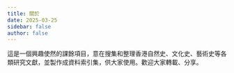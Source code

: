 ```yaml
---
title: 關於
date: 2025-03-25
sidebar: false
author: false
---
```


這是一個興趣使然的課餘項目，意在搜集和整理香港自然史、文化史、藝術史等各類研究文獻，並製作成資料索引集，供大家使用。歡迎大家轉載、分享。
